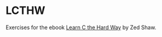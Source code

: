 LCTHW
=====
Exercises for the ebook [Learn C the Hard Way](http://c.learncodethehardway.org/) by Zed Shaw. 


